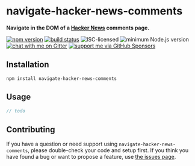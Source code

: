 # navigate-hacker-news-comments

**Navigate in the DOM of a [Hacker News](https://news.ycombinator.com) comments page.**

[![npm version](https://img.shields.io/npm/v/navigate-hacker-news-comments.svg)](https://www.npmjs.com/package/navigate-hacker-news-comments)
[![build status](https://api.travis-ci.org/derhuerst/navigate-hacker-news-comments.svg?branch=master)](https://travis-ci.org/derhuerst/navigate-hacker-news-comments)
![ISC-licensed](https://img.shields.io/github/license/derhuerst/navigate-hacker-news-comments.svg)
![minimum Node.js version](https://img.shields.io/node/v/navigate-hacker-news-comments.svg)
[![chat with me on Gitter](https://img.shields.io/badge/chat%20with%20me-on%20gitter-512e92.svg)](https://gitter.im/derhuerst)
[![support me via GitHub Sponsors](https://img.shields.io/badge/support%20me-donate-fa7664.svg)](https://github.com/sponsors/derhuerst)


## Installation

```shell
npm install navigate-hacker-news-comments
```


## Usage

```js
// todo
```


## Contributing

If you have a question or need support using `navigate-hacker-news-comments`, please double-check your code and setup first. If you think you have found a bug or want to propose a feature, use [the issues page](https://github.com/derhuerst/navigate-hacker-news-comments/issues).
